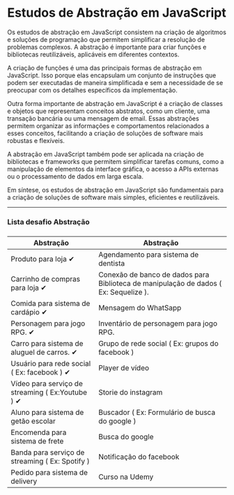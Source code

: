 # Estudos de Abstração em JavaScript

Os estudos de abstração em JavaScript consistem na criação de algoritmos e soluções de programação que permitem simplificar a resolução de problemas complexos. A abstração é importante para criar funções e bibliotecas reutilizáveis, aplicáveis em diferentes contextos.

A criação de funções é uma das principais formas de abstração em JavaScript. Isso porque elas encapsulam um conjunto de instruções que podem ser executadas de maneira simplificada e sem a necessidade de se preocupar com os detalhes específicos da implementação.

Outra forma importante de abstração em JavaScript é a criação de classes e objetos que representam conceitos abstratos, como um cliente, uma transação bancária ou uma mensagem de email. Essas abstrações permitem organizar as informações e comportamentos relacionados a esses conceitos, facilitando a criação de soluções de software mais robustas e flexíveis.

A abstração em JavaScript também pode ser aplicada na criação de bibliotecas e frameworks que permitem simplificar tarefas comuns, como a manipulação de elementos da interface gráfica, o acesso a APIs externas ou o processamento de dados em larga escala.

Em síntese, os estudos de abstração em JavaScript são fundamentais para a criação de soluções de software mais simples, eficientes e reutilizáveis.

---
### Lista desafio Abstração <h3>

Abstração    | Abstração 
--------- | ------
Produto para loja ✔ | Agendamento para sistema de dentista
Carrinho de compras para loja ✔ | Conexão de banco de dados para Biblioteca de manipulação de dados ( Ex: Sequelize ).
Comida para sistema de cardápio ✔ | Mensagem do WhatSapp
Personagem para jogo RPG. ✔ | Inventário de personagem para jogo RPG.
Carro para sistema de aluguel de carros. ✔ | Grupo de rede social ( Ex: grupos do facebook )
Usuário para rede social ( Ex: facebook ) ✔ | Player de vídeo
Vídeo para serviço de streaming ( Ex:Youtube ) ✔ | Storie do instagram
Aluno para sistema de getão escolar | Buscador ( Ex: Formulário de busca do google )
Encomenda para sistema de frete | Busca do google
Banda para serviço de streaming ( Ex: Spotify ) | Notificação do facebook
Pedido para sistema de delivery | Curso na Udemy

